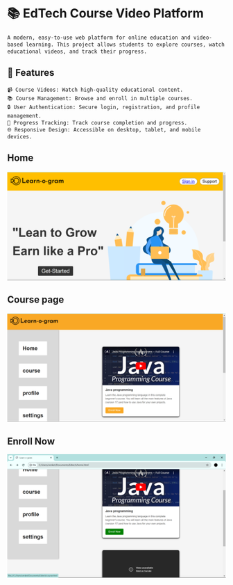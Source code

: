 # 📚 EdTech Course Video Platform

    A modern, easy-to-use web platform for online education and video-based learning. This project allows students to explore courses, watch educational videos, and track their progress.

## 🚀 Features

    📹 Course Videos: Watch high-quality educational content.
    📚 Course Management: Browse and enroll in multiple courses.
    🔒 User Authentication: Secure login, registration, and profile management.
    📝 Progress Tracking: Track course completion and progress.
    🌐 Responsive Design: Accessible on desktop, tablet, and mobile devices.

## Home

![Console Screenshot](https://github.com/koguls/EdTech/blob/170a2aa7ef366880504ba88cc7a707d9feba8194/img/Screenshot%202025-02-13%20151754.png)

## Course page

![Console Screenshot](https://github.com/koguls/EdTech/blob/09f823731ab0cbe13c2214d053911cc9d1b98458/img/Screenshot%202025-02-13%20151929.png)

## Enroll Now
![Console Screenshot](https://github.com/koguls/EdTech/blob/170a2aa7ef366880504ba88cc7a707d9feba8194/img/Screenshot%202025-02-13%20152024.png)
